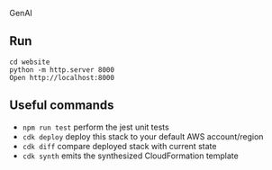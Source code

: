  GenAI

## Run
```
cd website
python -m http.server 8000
Open http://localhost:8000
```
## Useful commands
* `npm run test`         perform the jest unit tests
* `cdk deploy`       deploy this stack to your default AWS account/region
* `cdk diff`         compare deployed stack with current state
* `cdk synth`        emits the synthesized CloudFormation template
